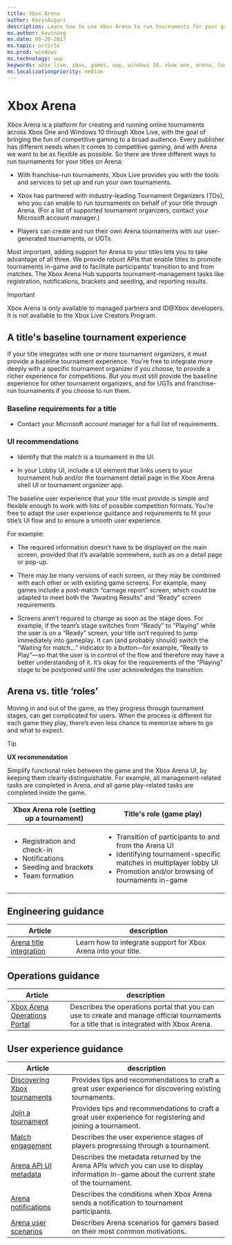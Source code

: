 ```yaml
---
title: Xbox Arena
author: KevinAsgari
description: Learn how to use Xbox Arena to run tournaments for your game.
ms.author: kevinasg
ms.date: 09-20-2017
ms.topic: article
ms.prod: windows
ms.technology: uwp
keywords: xbox live, xbox, games, uwp, windows 10, xbox one, arena, tournament, ux
ms.localizationpriority: medium
---
```


# Xbox Arena

Xbox Arena is a platform for creating and running online tournaments across Xbox One and Windows 10 through Xbox Live, with the goal of bringing the fun of competitive gaming to a broad audience.
Every publisher has different needs when it comes to competitive gaming, and with Arena we want to be as flexible as possible. So there are three different ways to run tournaments for your titles on Arena:

* With franchise-run tournaments, Xbox Live provides you with the tools and services to set up and run your own tournaments.

* Xbox has partnered with industry-leading Tournament Organizers (TOs), who you can enable to run tournaments on behalf of your title through Arena. (For a list of supported tournament organizers, contact your Microsoft account manager.)

* Players can create and run their own Arena tournaments with our user-generated tournaments, or UGTs.

Most important, adding support for Arena to your titles lets you to take advantage of all three. We provide robust APIs that enable titles to promote tournaments in-game and to facilitate participants’ transition to and from matches. The Xbox Arena Hub supports tournament-management tasks like registration, notifications, brackets and seeding, and reporting results.

> [!IMPORTANT]  
> Xbox Arena is only available to managed partners and ID@Xbox developers. It is not available to the Xbox Live Creators Program.

## A title's baseline tournament experience

If your title integrates with one or more tournament organizers, it must provide a baseline tournament experience. You’re free to integrate more deeply with a specific tournament organizer if you choose, to provide a richer experience for competitions. But you must still provide the baseline experience for other tournament organizers, and for UGTs and franchise-run tournaments if you choose to run them.

### Baseline requirements for a title

* Contact your Microsoft account manager for a full list of requirements.

### UI recommendations

* Identify that the match is a tournament in the UI.

* In your Lobby UI, include a UI element that links users to your tournament hub and/or the tournament detail page in the Xbox Arena shell UI or tournament organizer app.



The baseline user experience that your title must provide is simple and flexible enough to work with lots of possible competition formats. You’re free to adapt the user experience guidance and requirements to fit your title’s UI flow and to ensure a smooth user experience.

For example:

* The required information doesn’t have to be displayed on the main screen, provided that it’s available somewhere, such as on a detail page or pop-up.

* There may be many versions of each screen, or they may be combined with each other or with existing game screens. For example, many games include a post-match “carnage report” screen, which could be adapted to meet both the “Awaiting Results” and “Ready” screen requirements.

* Screens aren’t required to change as soon as the stage does. For example, if the team’s stage switches from ”Ready” to ”Playing” while the user is on a “Ready” screen, your title isn’t required to jump immediately into gameplay. It can (and probably should) switch the “Waiting for match…” indicator to a button—for example, “Ready to Play”—so that the user is in control of the flow and therefore may have a better understanding of it. It’s okay for the requirements of the “Playing” stage to be postponed until the user acknowledges the transition.


## Arena vs. title ‘roles’

Moving in and out of the game, as they progress through tournament stages, can get complicated for users. When the process is different for each game they play, there’s even less chance to memorize where to go and what to expect.

> [!TIP]
> **UX recommendation**  
>
> Simplify functional roles between the game and the Xbox Arena UI, by keeping them clearly distinguishable. For example, all management-related tasks are completed in Arena, and all game play-related tasks are completed inside the game.

Xbox Arena role (setting up a tournament)	| Title's role (game play)
--- | ---
<ul><li>Registration and check-in</li><li>Notifications</li><li>Seeding and brackets</li><li>Team formation</li></ul> | 	<ul><li>Transition of participants to and from the Arena UI</li><li>Identifying tournament-specific matches in multiplayer lobby UI</li><li>Promotion and/or browsing of tournaments in-game</li></ul>

## Engineering guidance

Article | description
--- | ---
[Arena title integration](arena-title-integration.md) | Learn how to integrate support for Xbox Arena into your title.

## Operations guidance

Article | description
--- | ---
[Xbox Arena Operations Portal](operations-portal.md) | Describes the operations portal that you can use to create and manage official tournaments for a title that is integrated with Xbox Arena.

## User experience guidance

Article | description
--- | ---
[Discovering Xbox tournaments](discovering-xbox-tournaments.md) | Provides tips and recommendations to craft a great user experience for discovering existing tournaments.
[Join a tournament](arena-ux-join-tournament.md)  |  Provides tips and recommendations to craft a great user experience for registering and joining a tournament.
[Match engagement](arena-ux-match-engagement.md) | Describes the user experience stages of players progressing through a tournament.
[Arena API UI metadata](arena-apis-metadata.md)  | Describes the metadata returned by the Arena APIs which you can use to display information in-game about the current state of the tournament.
[Arena notifications](arena-notifications.md)  | Describes the conditions when Xbox Arena sends a notification to tournament participants.
[Arena user scenarios](arena-user-scenarios.md)  | Describes Arena scenarios for gamers based on their most common motivations.
